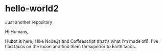 # hello-world2
Just another repository

Hi Humans,

Hubot is here, I like Node.js and Coffeescript (that's what I'm made of!).
I've had tacos on the moon and find them far superior to Earth tacos.
